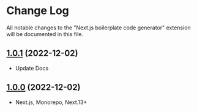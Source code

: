 # Change Log

All notable changes to the "Next.js boilerplate code generator" extension will be documented in this file.

## [1.0.1](#) (2022-12-02)

- Update Docs

## [1.0.0](#) (2022-12-02)

- Next.js, Monorepo, Next.13+
